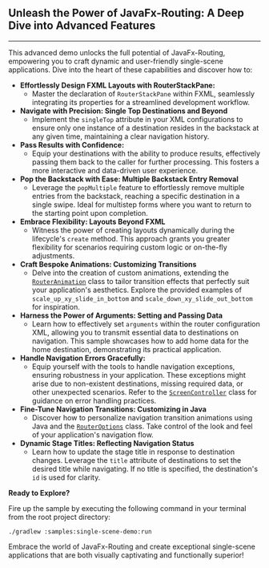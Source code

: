 ## Unleash the Power of JavaFx-Routing: A Deep Dive into Advanced Features ## 

---

This advanced demo unlocks the full potential of JavaFx-Routing, empowering you to craft dynamic and user-friendly single-scene applications. Dive into the heart of these capabilities and discover how to:

* **Effortlessly Design FXML Layouts with RouterStackPane:**
    - Master the declaration of `RouterStackPane` within FXML, seamlessly integrating its properties for a streamlined development workflow.
* **Navigate with Precision: Single Top Destinations and Beyond**
    - Implement the `singleTop` attribute in your XML configurations to ensure only one instance of a destination resides in the backstack at any given time, maintaining a clear navigation history.
* **Pass Results with Confidence:**
    - Equip your destinations with the ability to produce results, effectively passing them back to the caller for further processing. This fosters a more interactive and data-driven user experience.
* **Pop the Backstack with Ease: Multiple Backstack Entry Removal**
    - Leverage the `popMultiple` feature to effortlessly remove multiple entries from the backstack, reaching a specific destination in a single swipe. Ideal for multistep forms where you want to return to the starting point upon completion.
* **Embrace Flexibility: Layouts Beyond FXML**
    - Witness the power of creating layouts dynamically during the lifecycle's `create` method. This approach grants you greater flexibility for scenarios requiring custom logic or on-the-fly adjustments.
* **Craft Bespoke Animations: Customizing Transitions**
    - Delve into the creation of custom animations, extending the [`RouterAnimation`](../../library/src/main/java/rahulstech/jfx/routing/element/RouterAnimation.java) class to tailor transition effects that perfectly suit your application's aesthetics. Explore the provided examples of `scale_up_xy_slide_in_bottom` and `scale_down_xy_slide_out_bottom` for inspiration.
* **Harness the Power of Arguments: Setting and Passing Data**
    - Learn how to effectively set `arguments` within the router configuration XML, allowing you to transmit essential data to destinations on navigation. This sample showcases how to add home data for the home destination, demonstrating its practical application.
* **Handle Navigation Errors Gracefully:**
    - Equip yourself with the tools to handle navigation exceptions, ensuring robustness in your application. These exceptions might arise due to non-existent destinations, missing required data, or other unexpected scenarios. Refer to the [`ScreenController`](./src/main/java/rahulstech/jfx/singlescenedemo/ScreenController.java) class for guidance on error handling practices.
* **Fine-Tune Navigation Transitions: Customizing in Java**
    - Discover how to personalize navigation transition animations using Java and the [`RouterOptions`](../../library/src/main/java/rahulstech/jfx/routing/RouterOptions.java) class. Take control of the look and feel of your application's navigation flow.
* **Dynamic Stage Titles: Reflecting Navigation Status**
    - Learn how to update the stage title in response to destination changes. Leverage the `title` attribute of destinations to set the desired title while navigating. If no title is specified, the destination's `id` is used for clarity.
  
**Ready to Explore?**

Fire up the sample by executing the following command in your terminal from the root project directory:

```shell
./gradlew :samples:single-scene-demo:run
```

Embrace the world of JavaFx-Routing and create exceptional single-scene applications that are both visually captivating and functionally superior!